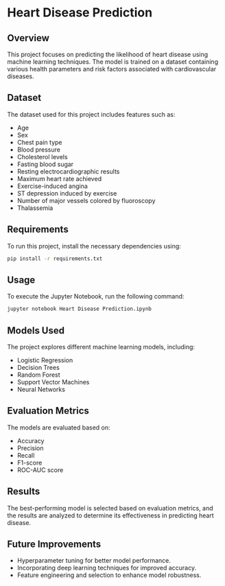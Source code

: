 # Heart Disease Prediction

## Overview
This project focuses on predicting the likelihood of heart disease using machine learning techniques. The model is trained on a dataset containing various health parameters and risk factors associated with cardiovascular diseases.

## Dataset
The dataset used for this project includes features such as:
- Age
- Sex
- Chest pain type
- Blood pressure
- Cholesterol levels
- Fasting blood sugar
- Resting electrocardiographic results
- Maximum heart rate achieved
- Exercise-induced angina
- ST depression induced by exercise
- Number of major vessels colored by fluoroscopy
- Thalassemia

## Requirements
To run this project, install the necessary dependencies using:

```bash
pip install -r requirements.txt
```

## Usage
To execute the Jupyter Notebook, run the following command:

```bash
jupyter notebook Heart Disease Prediction.ipynb
```

## Models Used
The project explores different machine learning models, including:
- Logistic Regression
- Decision Trees
- Random Forest
- Support Vector Machines
- Neural Networks

## Evaluation Metrics
The models are evaluated based on:
- Accuracy
- Precision
- Recall
- F1-score
- ROC-AUC score

## Results
The best-performing model is selected based on evaluation metrics, and the results are analyzed to determine its effectiveness in predicting heart disease.

## Future Improvements
- Hyperparameter tuning for better model performance.
- Incorporating deep learning techniques for improved accuracy.
- Feature engineering and selection to enhance model robustness.
